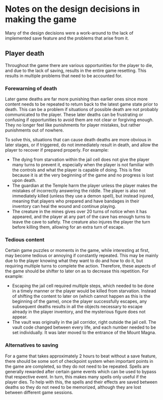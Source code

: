 # Notes on the design decisions in making the game
Many of the design decisions were a work-around to the lack of implemented save feature and the problems that arise from it.
## Player death
Throughout the game there are various opportunities for the player to die, and due to the lack of saving, results in the entire game resetting. This results in multiple problems that need to be accounted for.
### Forewarning of death
Later game deaths are far more punishing than earlier ones since more content needs to be repeated to return back to the latest game state prior to death. This can be a problem if situations of possible death are not probably communicated to the player. These later deaths can be frustrating or confusing if opportunities to avoid them are not clear or forgiving enough. They no longer feel like punishments for player mistakes, but rather punishments out of nowhere.

To solve this, situations that can cause death deaths are more obvious in later stages, or if triggered, do not immediately result in death, and allow the player to recover if prepared properly. For example:
- The dying from starvation within the jail cell does not give the player many turns to prevent it, especially when the player is not familiar with the controls and what the player is capable of doing. This is fine because it is at the very beginning of the game and no progress is lost upon death.
- The guardian at the Temple harm the player unless the player makes the mistakes of incorrectly answering the riddle. The player is also not immediately killed (unless they use a demon spell), but instead injured, meaning that players who prepared and have bandages in their inventory can heal the wound and continue playing.
- The creature in the mines gives over 20 turns of notice when it has appeared, and the player at any part of the cave has enough turns to leave the cave to safety. The creature also injures the player the turn before killing them, allowing for an extra turn of escape.
### Tedious content
Certain game puzzles or moments in the game, while interesting at first, may become tedious or annoying if constantly repeated. This may be mainly due to the player knowing what they want to do and how to do it, but requiring multiple turns to complete the action. Therefore, these aspects of the game should be shifter to later on as to decrease this repetition. For example:
- Escaping the jail cell required multiple steps, which needed to be done in a timely manner or the player would be killed from starvation. Instead of shifting the content to later on (which cannot happen as this is the beginning of the game), once the player successfully escapes, any subsequent deaths results in all the objects necessary to escape already in the player inventory, and the mysterious figure does not appear.
- The vault was originally in the jail corridor, right outside the jail cell. The vault code changed between every life, and each number needed to be set individually. It was later moved to the entrance of the Mount Magna.
### Alternatives to saving
For a game that takes approximately 2 hours to beat without a save feature, there should be some sort of checkpoint system when important points in the game are completed, so they do not need to be repeated. Spells are generally rewarded after certain game events which can be used to bypass that respective event. In turn, this makes many spells only useful if the player dies. To help with this, the spells and their effects are saved between deaths so they do not need to be memorized, although they are lost between different game sessions.
